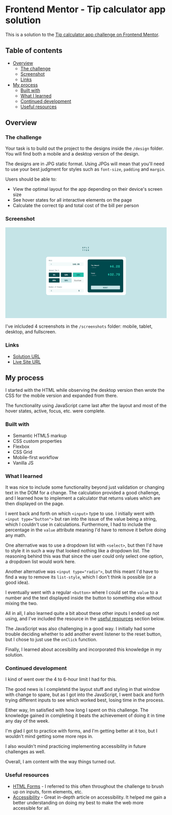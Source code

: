 # Frontend Mentor - Tip calculator app solution

This is a solution to the [Tip calculator app challenge on Frontend Mentor](https://www.frontendmentor.io/challenges/tip-calculator-app-ugJNGbJUX). 

## Table of contents

- [Overview](#overview)
  - [The challenge](#the-challenge)
  - [Screenshot](#screenshot)
  - [Links](#links)
- [My process](#my-process)
  - [Built with](#built-with)
  - [What I learned](#what-i-learned)
  - [Continued development](#continued-development)
  - [Useful resources](#useful-resources)

## Overview

### The challenge

Your task is to build out the project to the designs inside the `/design` folder. You will find both a mobile and a desktop version of the design. 

The designs are in JPG static format. Using JPGs will mean that you'll need to use your best judgment for styles such as `font-size`, `padding` and `margin`. 

Users should be able to:

- View the optimal layout for the app depending on their device's screen size
- See hover states for all interactive elements on the page
- Calculate the correct tip and total cost of the bill per person

### Screenshot

![](./screenshots/tip-calculator-app-fullscreen.png)

I've inlcluded 4 screenshots in the `/screenshots` folder: mobile, tablet, desktop, and fullscreen.

### Links

- [Solution URL](https://www.frontendmentor.io/solutions/mobilefirst-using-bem-flexbox-css-grid-and-vanilla-js-71IKl_vqZ)
- [Live Site URL](https://victor-nyagudi.github.io/tip-calculator-app/)

## My process

I started with the HTML while observing the desktop version then wrote the CSS for the mobile version and
expanded from there. 

The functionality using JavaScript came last after the layout and most of the hover states, active, focus, 
etc. were complete.

### Built with

- Semantic HTML5 markup
- CSS custom properties
- Flexbox
- CSS Grid
- Mobile-first workflow
- Vanilla JS

### What I learned

It was nice to include some functionality beyond just validation or changing text in the DOM for a change. The calculation provided a good challenge, and I learned how to implement a calculator that returns values which are then displayed on the page. 

I went back and forth on which `<input>` type to use. I initially went with `<input type="button">` but ran into
the issue of the value being a string, which I couldn't use in calculations. Furthermore, I had to include the 
percentage in the `value` attribute meaning I'd have to remove it before doing any math.

One alternative was to use a dropdown list with `<select>`, but then I'd have to style it in such a way that looked
nothing like a dropdown list. The reasoning behind this was that since the user could only select one option, a 
dropdown list would work here. 

Another alternative was `<input type="radio">`, but this meant I'd have to find a way to remove its `list-style`, which I don't think is possible (or a good idea). 

I eventually went with a regular `<button>` where I could set the `value` to a number and the text displayed inside
the button to something else without mixing the two. 

All in all, I also learned quite a bit about these other inputs I ended up not using, and I've included the 
resource in the [useful resources](#useful-resources) section below.

The JavaScript was also challenging in a good way. I initially had some trouble deciding whether to add another
event listener to the reset button, but I chose to just use the `onClick` function. 

Finally, I learned about accesibility and incorporated this knowledge in my solution. 

### Continued development

I kind of went over the 4 to 6-hour limit I had for this.

The good news is I completetd the layout stuff and styling in that window with change to spare, but as I got into the JavaScript, I went back and forth trying different inputs to see which worked best, losing time in the process.

Either way, Im satisfied with how long I spent on this challenge. The knowledge gained in completing it beats 
the achievement of doing it in time any day of the week.

I'm glad I got to practice with forms, and I'm getting better at it too, but I wouldn't mind getting some more
reps in. 

I also wouldn't mind practicing implementing accessibility in future challenges as well. 

Overall, I am content with the way things turned out. 

### Useful resources

- [HTML Forms](https://www.w3schools.com/html/html_forms.asp) - I referred to this often throughout the challenge to brush up on inputs, form elements, etc.
- [Accessibility](https://developer.mozilla.org/en-US/docs/Web/Accessibility) - Great in-depth article on accessibility. It helped me gain a better understanding on doing my best to make the web more accessible for all. 
